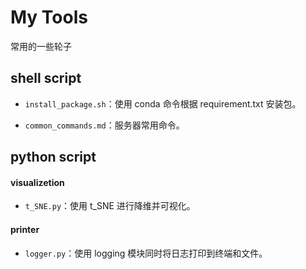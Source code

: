 # My Tools

常用的一些轮子



## shell script

- `install_package.sh`：使用 conda 命令根据 requirement.txt 安装包。

- `common_commands.md`：服务器常用命令。

## python script

#### visualizetion

- `t_SNE.py`：使用 t_SNE 进行降维并可视化。

#### printer

- `logger.py`：使用 logging 模块同时将日志打印到终端和文件。